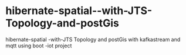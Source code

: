 # hibernate-spatial--with-JTS-Topology-and-postGis
hibernate-spatial -with-JTS Topology and postGis with kafkastream and mqtt using boot -iot project
